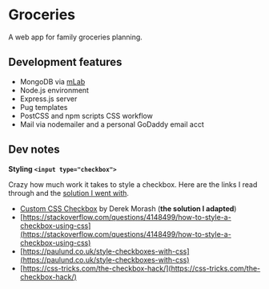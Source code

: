 # Groceries

A web app for family groceries planning.

## Development features

* MongoDB via [mLab](https://mlab.com/)
* Node.js environment
* Express.js server
* Pug templates
* PostCSS and npm scripts CSS workflow
* Mail via nodemailer and a personal GoDaddy email acct

## Dev notes

**Styling `<input type="checkbox">`**

Crazy how much work it takes to style a checkbox. Here are the links I read through and the [solution I went with](https://codepen.io/derekmorash/pen/Eydxab).

* [Custom CSS Checkbox](https://codepen.io/derekmorash/pen/Eydxab) by Derek Morash (**the solution I adapted**)
* [https://stackoverflow.com/questions/4148499/how-to-style-a-checkbox-using-css](https://stackoverflow.com/questions/4148499/how-to-style-a-checkbox-using-css)
* [https://paulund.co.uk/style-checkboxes-with-css](https://paulund.co.uk/style-checkboxes-with-css)
* [https://css-tricks.com/the-checkbox-hack/](https://css-tricks.com/the-checkbox-hack/)
